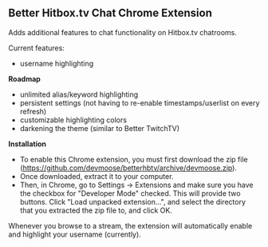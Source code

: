 Better Hitbox.tv Chat Chrome Extension
--------------------------------------
Adds additional features to chat functionality on Hitbox.tv chatrooms.

Current features:
 - username highlighting


**Roadmap**
 - unlimited alias/keyword highlighting
 - persistent settings (not having to re-enable timestamps/userlist on every refresh)
 - customizable highlighting colors
 - darkening the theme (similar to Better TwitchTV)


**Installation**
- To enable this Chrome extension, you must first download the zip file (https://github.com/devmoose/betterhbtv/archive/devmoose.zip).
- Once downloaded, extract it to your computer.
- Then, in Chrome, go to Settings -> Extensions and make sure you have the checkbox for "Developer Mode" checked. This will provide two buttons.
Click "Load unpacked extension...", and select the directory that you extracted the zip file to, and click OK.

Whenever you browse to a stream, the extension will automatically enable and highlight your username (currently).